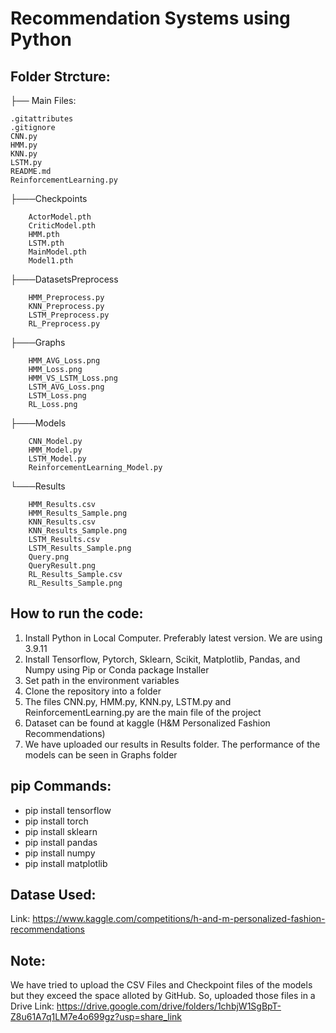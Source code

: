# Recommendation Systems using Python

## Folder Strcture:

├── Main Files:
    
    .gitattributes
    .gitignore
    CNN.py
    HMM.py
    KNN.py
    LSTM.py
    README.md
    ReinforcementLearning.py

├───Checkpoints
        
        ActorModel.pth
        CriticModel.pth
        HMM.pth
        LSTM.pth
        MainModel.pth
        Model1.pth

├───DatasetsPreprocess
        
        HMM_Preprocess.py
        KNN_Preprocess.py
        LSTM_Preprocess.py
        RL_Preprocess.py

├───Graphs
        
        HMM_AVG_Loss.png
        HMM_Loss.png
        HMM_VS_LSTM_Loss.png
        LSTM_AVG_Loss.png
        LSTM_Loss.png
        RL_Loss.png

├───Models

        CNN_Model.py
        HMM_Model.py
        LSTM_Model.py
        ReinforcementLearning_Model.py

└───Results

        HMM_Results.csv
        HMM_Results_Sample.png
        KNN_Results.csv
        KNN_Results_Sample.png
        LSTM_Results.csv
        LSTM_Results_Sample.png
        Query.png
        QueryResult.png
        RL_Results_Sample.csv
        RL_Results_Sample.png


## How to run the code:

1. Install Python in Local Computer. Preferably latest version. We are using 3.9.11
2. Install Tensorflow, Pytorch, Sklearn, Scikit, Matplotlib, Pandas, and Numpy using Pip or Conda package Installer
3. Set path in the environment variables
4. Clone the repository into a folder
5. The files CNN.py, HMM.py, KNN.py, LSTM.py and ReinforcementLearning.py are the main file of the project
6. Dataset can be found at kaggle (H&M Personalized Fashion Recommendations)
7. We have uploaded our results in Results folder. The performance of the models can be seen in Graphs folder 

## pip Commands:

-    pip install tensorflow
-    pip install torch
-    pip install sklearn
-    pip install pandas
-    pip install numpy
-    pip install matplotlib

## Datase Used:
Link: https://www.kaggle.com/competitions/h-and-m-personalized-fashion-recommendations

## Note:
We have tried to upload the CSV Files and Checkpoint files of the models but they exceed the space alloted by GitHub. So, uploaded those files in a Drive
Link: https://drive.google.com/drive/folders/1chbjW1SgBpT-Z8u61A7q1LM7e4o699gz?usp=share_link

